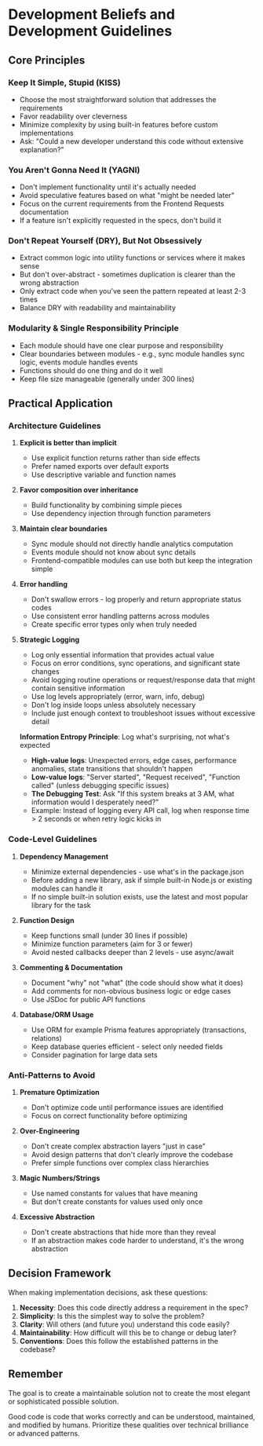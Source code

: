 # Development Beliefs and Development Guidelines

## Core Principles

### Keep It Simple, Stupid (KISS)

- Choose the most straightforward solution that addresses the requirements
- Favor readability over cleverness
- Minimize complexity by using built-in features before custom implementations
- Ask: "Could a new developer understand this code without extensive explanation?"

### You Aren't Gonna Need It (YAGNI)

- Don't implement functionality until it's actually needed
- Avoid speculative features based on what "might be needed later"
- Focus on the current requirements from the Frontend Requests documentation
- If a feature isn't explicitly requested in the specs, don't build it

### Don't Repeat Yourself (DRY), But Not Obsessively

- Extract common logic into utility functions or services where it makes sense
- But don't over-abstract - sometimes duplication is clearer than the wrong abstraction
- Only extract code when you've seen the pattern repeated at least 2-3 times
- Balance DRY with readability and maintainability

### Modularity & Single Responsibility Principle

- Each module should have one clear purpose and responsibility
- Clear boundaries between modules - e.g., sync module handles sync logic, events module handles events
- Functions should do one thing and do it well
- Keep file size manageable (generally under 300 lines)

## Practical Application

### Architecture Guidelines

1. **Explicit is better than implicit**

   - Use explicit function returns rather than side effects
   - Prefer named exports over default exports
   - Use descriptive variable and function names

2. **Favor composition over inheritance**

   - Build functionality by combining simple pieces
   - Use dependency injection through function parameters

3. **Maintain clear boundaries**

   - Sync module should not directly handle analytics computation
   - Events module should not know about sync details
   - Frontend-compatible modules can use both but keep the integration simple

4. **Error handling**

   - Don't swallow errors - log properly and return appropriate status codes
   - Use consistent error handling patterns across modules
   - Create specific error types only when truly needed

5. **Strategic Logging**

   - Log only essential information that provides actual value
   - Focus on error conditions, sync operations, and significant state changes
   - Avoid logging routine operations or request/response data that might contain sensitive information
   - Use log levels appropriately (error, warn, info, debug)
   - Don't log inside loops unless absolutely necessary
   - Include just enough context to troubleshoot issues without excessive detail

   **Information Entropy Principle**: Log what's surprising, not what's expected
   - **High-value logs**: Unexpected errors, edge cases, performance anomalies, state transitions that shouldn't happen
   - **Low-value logs**: "Server started", "Request received", "Function called" (unless debugging specific issues)
   - **The Debugging Test**: Ask "If this system breaks at 3 AM, what information would I desperately need?"
   - Example: Instead of logging every API call, log when response time > 2 seconds or when retry logic kicks in

### Code-Level Guidelines

1. **Dependency Management**

   - Minimize external dependencies - use what's in the package.json
   - Before adding a new library, ask if simple built-in Node.js or existing modules can handle it
   - If no simple built-in solution exists, use the latest and most popular library for the task

2. **Function Design**

   - Keep functions small (under 30 lines if possible)
   - Minimize function parameters (aim for 3 or fewer)
   - Avoid nested callbacks deeper than 2 levels - use async/await

3. **Commenting & Documentation**

   - Document "why" not "what" (the code should show what it does)
   - Add comments for non-obvious business logic or edge cases
   - Use JSDoc for public API functions

4. **Database/ORM Usage**

   - Use ORM for example Prisma features appropriately (transactions, relations)
   - Keep database queries efficient - select only needed fields
   - Consider pagination for large data sets

### Anti-Patterns to Avoid

1. **Premature Optimization**

   - Don't optimize code until performance issues are identified
   - Focus on correct functionality before optimizing

2. **Over-Engineering**

   - Don't create complex abstraction layers "just in case"
   - Avoid design patterns that don't clearly improve the codebase
   - Prefer simple functions over complex class hierarchies

3. **Magic Numbers/Strings**

   - Use named constants for values that have meaning
   - But don't create constants for values used only once

4. **Excessive Abstraction**

   - Don't create abstractions that hide more than they reveal
   - If an abstraction makes code harder to understand, it's the wrong abstraction

## Decision Framework

When making implementation decisions, ask these questions:

1. **Necessity**: Does this code directly address a requirement in the spec?
2. **Simplicity**: Is this the simplest way to solve the problem?
3. **Clarity**: Will others (and future you) understand this code easily?
4. **Maintainability**: How difficult will this be to change or debug later?
5. **Conventions**: Does this follow the established patterns in the codebase?

## Remember

The goal is to create a maintainable solution not to create the most elegant or sophisticated possible solution.

Good code is code that works correctly and can be understood, maintained, and modified by humans. Prioritize these qualities over technical brilliance or advanced patterns.
